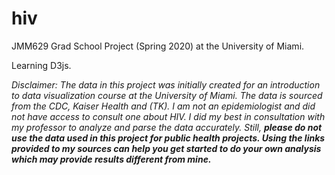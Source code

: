 # hiv
 
 JMM629 Grad School Project (Spring 2020) at the University of Miami.
 
 Learning D3js.
 
_Disclaimer: The data in this project was initially created for an introduction to data visualization course at the University of Miami. The data is sourced from the CDC, Kaiser Health and (TK). I am not an epidemiologist and did not have access to consult one about HIV. I did my best in consultation with my professor to analyze and parse the data accurately. Still, **please do not use the data used in this project for public health projects. Using the links provided to my sources can help you get started to do your own analysis which may provide results different from mine.**_
